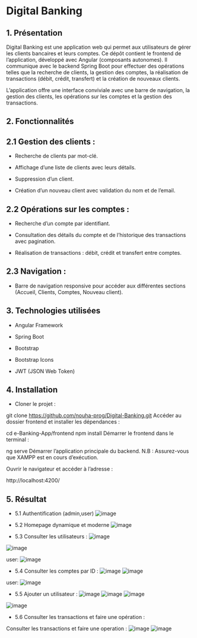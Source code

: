 # Digital Banking
## 1. Présentation

Digital Banking est une application web qui permet aux utilisateurs de gérer les clients bancaires et leurs comptes. Ce dépôt contient le frontend de l’application, développé avec Angular (composants autonomes). Il communique avec le backend Spring Boot pour effectuer des opérations telles que la recherche de clients, la gestion des comptes, la réalisation de transactions (débit, crédit, transfert) et la création de nouveaux clients.

L’application offre une interface conviviale avec une barre de navigation, la gestion des clients, les opérations sur les comptes et la gestion des transactions.

## 2. Fonctionnalités

## 2.1 Gestion des clients :

- Recherche de clients par mot-clé.

- Affichage d’une liste de clients avec leurs détails.

- Suppression d’un client.

- Création d’un nouveau client avec validation du nom et de l’email.

## 2.2 Opérations sur les comptes :

- Recherche d’un compte par identifiant.

- Consultation des détails du compte et de l’historique des transactions avec pagination.

- Réalisation de transactions : débit, crédit et transfert entre comptes.

## 2.3 Navigation :

- Barre de navigation responsive pour accéder aux différentes sections (Accueil, Clients, Comptes, Nouveau client).

## 3. Technologies utilisées

- Angular Framework

- Spring Boot

- Bootstrap

- Bootstrap Icons

- JWT (JSON Web Token)

## 4. Installation

- Cloner le projet :


git clone https://github.com/nouha-prog/Digital-Banking.git
Accéder au dossier frontend et installer les dépendances :

cd e-Banking-App/frontend
npm install
Démarrer le frontend dans le terminal :


ng serve
Démarrer l’application principale du backend.
N.B : Assurez-vous que XAMPP est en cours d’exécution.

Ouvrir le navigateur et accéder à l’adresse :


http://localhost:4200/
## 5. Résultat
- 5.1 Authentification (admin,user)
![image](https://github.com/user-attachments/assets/04fe74b5-7aad-4238-adec-df373a20189d)

- 5.2 Homepage dynamique et moderne
![image](https://github.com/user-attachments/assets/33580aa1-7d3c-484a-89db-60d4ee517ff1)


- 5.3 Consulter les utilisateurs :
![image](https://github.com/user-attachments/assets/6dc18ff8-c328-4bda-804a-80d69bee8f78)

![image](https://github.com/user-attachments/assets/da69c1b7-0961-4cc3-890d-e98ef2d86b8b)

user:
![image](https://github.com/user-attachments/assets/85e2ee92-3720-478d-a6fc-f4b43e322334)



- 5.4 Consulter les comptes par ID :
![image](https://github.com/user-attachments/assets/2f600d4c-daf7-4703-8cfc-ec7a72bbf5de)
![image](https://github.com/user-attachments/assets/6f8ef0fe-e009-494e-a024-b07d48c8c5b0)


user: 
![image](https://github.com/user-attachments/assets/9d38d512-d218-4da4-acd3-f79434e6e222)


- 5.5 Ajouter un utilisateur :
![image](https://github.com/user-attachments/assets/36146db3-8554-4c9f-bfa1-9e3e0542744e)
![image](https://github.com/user-attachments/assets/20210c50-fcd2-401f-8368-779abedc6046)
![image](https://github.com/user-attachments/assets/813912c3-d354-4753-a6dd-36fd5a8b64e7)

![image](https://github.com/user-attachments/assets/46273aaf-0f2b-470b-866a-642b3d6046b4)




- 5.6 Consulter les transactions et faire une opération :

Consulter les transactions et faire une operation :
![image](https://github.com/user-attachments/assets/c2814270-7bc1-4279-8853-cba6b474c02e)
![image](https://github.com/user-attachments/assets/e12f530e-af29-45a8-b9d3-c3a409a8641b)








